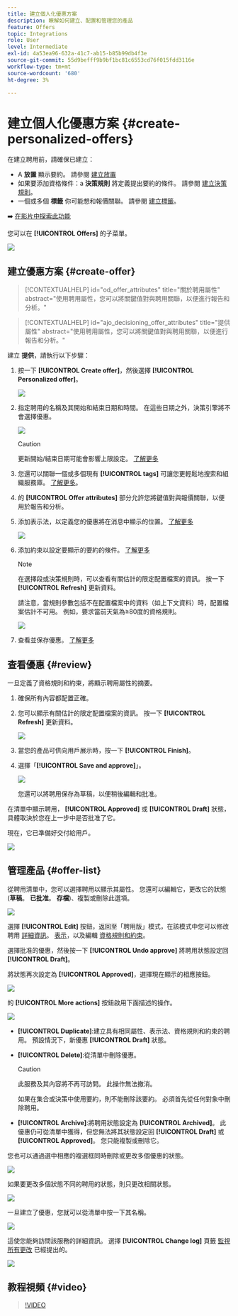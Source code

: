```yaml
---
title: 建立個人化優惠方案
description: 瞭解如何建立、配置和管理您的產品
feature: Offers
topic: Integrations
role: User
level: Intermediate
exl-id: 4a53ea96-632a-41c7-ab15-b85b99db4f3e
source-git-commit: 55d9befff9b9bf1bc81c6553cd76f015fdd3116e
workflow-type: tm+mt
source-wordcount: '680'
ht-degree: 3%

---
```


# 建立個人化優惠方案 {#create-personalized-offers}

在建立聘用前，請確保已建立：

* A **放置** 顯示要約。 請參閱 [建立放置](../offer-library/creating-placements.md)
* 如果要添加資格條件：a **決策規則** 將定義提出要約的條件。 請參閱 [建立決策規則](../offer-library/creating-decision-rules.md)。
* 一個或多個 **標籤** 你可能想和報價關聯。 請參閱 [建立標籤](../offer-library/creating-tags.md)。

➡️ [在影片中探索此功能](#video)

您可以在 **[!UICONTROL Offers]** 的子菜單。

![](../assets/offers_list.png)

## 建立優惠方案 {#create-offer}

>[!CONTEXTUALHELP]
>id="od_offer_attributes"
>title="關於聘用屬性"
>abstract="使用聘用屬性，您可以將關鍵值對與聘用關聯，以便進行報告和分析。"

>[!CONTEXTUALHELP]
>id="ajo_decisioning_offer_attributes"
>title="提供屬性"
>abstract="使用聘用屬性，您可以將關鍵值對與聘用關聯，以便進行報告和分析。"

建立 **提供**，請執行以下步驟：

1. 按一下 **[!UICONTROL Create offer]**，然後選擇 **[!UICONTROL Personalized offer]**。

   ![](../assets/create_offer.png)

1. 指定聘用的名稱及其開始和結束日期和時間。 在這些日期之外，決策引擎將不會選擇優惠。

   ![](../assets/offer_details.png)

   >[!CAUTION]
   >
   >更新開始/結束日期可能會影響上限設定。 [了解更多](add-constraints.md#capping-change-date)

1. 您還可以關聯一個或多個現有 **[!UICONTROL tags]** 可讓您更輕鬆地搜索和組織服務庫。 [了解更多](creating-tags.md)。

1. 的 **[!UICONTROL Offer attributes]** 部分允許您將鍵值對與報價關聯，以便用於報告和分析。

1. 添加表示法，以定義您的優惠將在消息中顯示的位置。 [了解更多](add-representations.md)

   ![](../assets/channel-placement.png)

1. 添加約束以設定要顯示的要約的條件。 [了解更多](add-constraints.md)

   >[!NOTE]
   >
   >在選擇段或決策規則時，可以查看有關估計的限定配置檔案的資訊。 按一下 **[!UICONTROL Refresh]** 更新資料。
   >
   >請注意，當規則參數包括不在配置檔案中的資料（如上下文資料）時，配置檔案估計不可用。 例如，要求當前天氣為≥80度的資格規則。

   ![](../assets/offer-constraints-example.png)

1. 查看並保存優惠。 [了解更多](#review)

## 查看優惠 {#review}

一旦定義了資格規則和約束，將顯示聘用屬性的摘要。

1. 確保所有內容都配置正確。

1. 您可以顯示有關估計的限定配置檔案的資訊。 按一下 **[!UICONTROL Refresh]** 更新資料。

   ![](../assets/offer-summary-estimate.png)

1. 當您的產品可供向用戶展示時，按一下 **[!UICONTROL Finish]**。

1. 選擇「**[!UICONTROL Save and approve]**」。

   ![](../assets/offer_review.png)

   您還可以將聘用保存為草稿，以便稍後編輯和批准。

在清單中顯示聘用， **[!UICONTROL Approved]** 或 **[!UICONTROL Draft]** 狀態，具體取決於您在上一步中是否批准了它。

現在，它已準備好交付給用戶。

![](../assets/offer_created.png)

## 管理產品 {#offer-list}

從聘用清單中，您可以選擇聘用以顯示其屬性。 您還可以編輯它，更改它的狀態(**草稿**。 **已批准**。 **存檔**)、複製或刪除此選項。

![](../assets/offer_created.png)

選擇 **[!UICONTROL Edit]** 按鈕，返回至「聘用版」模式，在該模式中您可以修改聘用 [詳細資訊](#create-offer)。 [表示](#representations)，以及編輯 [資格規則和約束](#eligibility)。

選擇批准的優惠，然後按一下 **[!UICONTROL Undo approve]** 將聘用狀態設定回 **[!UICONTROL Draft]**。

將狀態再次設定為 **[!UICONTROL Approved]**，選擇現在顯示的相應按鈕。

![](../assets/offer_approve.png)

的 **[!UICONTROL More actions]** 按鈕啟用下面描述的操作。

![](../assets/offer_more-actions.png)

* **[!UICONTROL Duplicate]**:建立具有相同屬性、表示法、資格規則和約束的聘用。 預設情況下，新優惠 **[!UICONTROL Draft]** 狀態。
* **[!UICONTROL Delete]**:從清單中刪除優惠。

   >[!CAUTION]
   >
   >此服務及其內容將不再可訪問。 此操作無法撤消。
   >
   >如果在集合或決策中使用要約，則不能刪除該要約。 必須首先從任何對象中刪除聘用。

* **[!UICONTROL Archive]**:將聘用狀態設定為 **[!UICONTROL Archived]**。 此優惠仍可從清單中獲得，但您無法將其狀態設定回 **[!UICONTROL Draft]** 或 **[!UICONTROL Approved]**。 您只能複製或刪除它。

您也可以通過選中相應的複選框同時刪除或更改多個優惠的狀態。

![](../assets/offer_multiple-selection.png)

如果要更改多個狀態不同的聘用的狀態，則只更改相關狀態。

![](../assets/offer_change-status.png)

一旦建立了優惠，您就可以從清單中按一下其名稱。

![](../assets/offer_click-name.png)

這使您能夠訪問該服務的詳細資訊。 選擇 **[!UICONTROL Change log]** 頁籤 [監視所有更改](../get-started/user-interface.md#monitoring-changes) 已經提出的。

![](../assets/offer_information.png)

## 教程視頻 {#video}

>[!VIDEO](https://video.tv.adobe.com/v/329375?quality=12)
